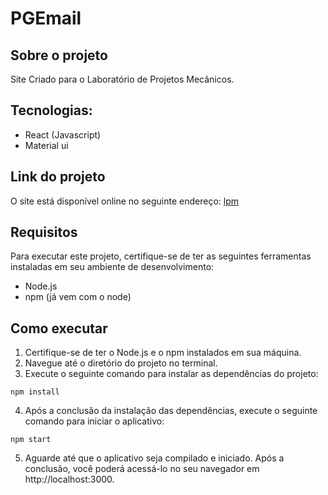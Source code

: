 # PGEmail

## Sobre o projeto
Site Criado para o Laboratório de Projetos Mecânicos.

## Tecnologias:
  - React (Javascript)
  - Material ui

## Link do projeto
O site está disponível online no seguinte endereço: [lpm](https://www.lpmufs.com.br/)

## Requisitos
Para executar este projeto, certifique-se de ter as seguintes ferramentas instaladas em seu ambiente de desenvolvimento:

- Node.js
- npm (já vem com o node)


## Como executar

1. Certifique-se de ter o Node.js e o npm instalados em sua máquina.
2. Navegue até o diretório do projeto no terminal.
3. Execute o seguinte comando para instalar as dependências do projeto:
```shell script
npm install
```
4. Após a conclusão da instalação das dependências, execute o seguinte comando para iniciar o aplicativo:
```shell script
npm start
```
5. Aguarde até que o aplicativo seja compilado e iniciado. Após a conclusão, você poderá acessá-lo no seu navegador em http://localhost:3000.


